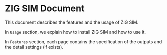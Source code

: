 # ZIG SIM Document

This document describes the features and the usage of ZIG SIM.

In `Usage` section, we explain how to install ZIG SIM and how to use it.

In `Features` section, each page contains the specification of the outputs and the detail settings (if exists).
